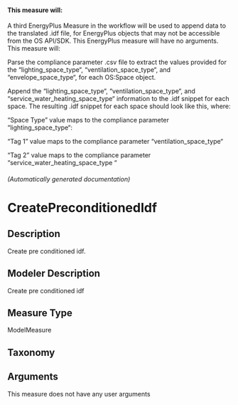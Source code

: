


#### This measure will:

A third EnergyPlus Measure in the workflow will be used to append data to the translated .idf file, 
for EnergyPlus objects that may not be accessible from the OS API/SDK. This EnergyPlus measure will 
have no arguments. This measure will: 


Parse the compliance parameter .csv file to extract the values provided for the “lighting_space_type“, 
“ventilation_space_type“, and “envelope_space_type“, for each OS:Space object.  

Append the “lighting_space_type“, “ventilation_space_type“, and “service_water_heating_space_type“ 
information to the .idf snippet for each space. The resulting .idf snippet for each space should look like this, 
where: 


“Space Type” value maps to the compliance parameter “lighting_space_type“: 

“Tag 1” value maps to the compliance parameter “ventilation_space_type“ 

“Tag 2” value maps to the compliance parameter “service_water_heating_space_type “ 


###### (Automatically generated documentation)

# CreatePreconditionedIdf

## Description
Create pre conditioned idf.

## Modeler Description
Create pre conditioned idf

## Measure Type
ModelMeasure

## Taxonomy


## Arguments




This measure does not have any user arguments



